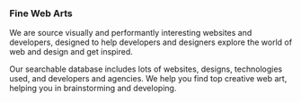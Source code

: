 ### Fine Web Arts

We are source visually and performantly interesting websites and developers, designed to help developers and designers explore the world of web and design and get inspired.

Our searchable database includes lots of websites, designs, technologies used, and developers and agencies. We help you find top creative web art, helping you in brainstorming and developing.
